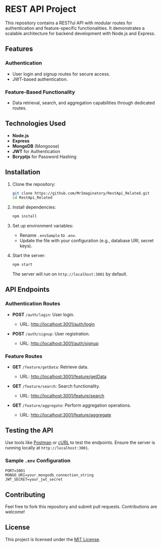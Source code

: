 # REST API Project

This repository contains a RESTful API with modular routes for authentication and feature-specific functionalities. It demonstrates a scalable architecture for backend development with Node.js and Express.

## Features

### Authentication
- User login and signup routes for secure access.
- JWT-based authentication.

### Feature-Based Functionality
- Data retrieval, search, and aggregation capabilities through dedicated routes.

## Technologies Used
- **Node.js**
- **Express**
- **MongoDB** (Mongoose)
- **JWT** for Authentication
- **Bcryptjs** for Password Hashing

## Installation

1. Clone the repository:
   ```bash
   git clone https://github.com/MrImaginatory/RestApi_Related.git
   cd RestApi_Related
   ```

2. Install dependencies:
   ```bash
   npm install
   ```

3. Set up environment variables:
   - Rename `.envSample` to `.env`.
   - Update the file with your configuration (e.g., database URI, secret keys).

4. Start the server:
   ```bash
   npm start
   ```

   The server will run on `http://localhost:3001` by default.

## API Endpoints

### Authentication Routes
- **POST** `/auth/login`: User login.
  - URL: [http://localhost:3001/auth/login](http://localhost:3001/auth/login)

- **POST** `/auth/signup`: User registration.
  - URL: [http://localhost:3001/auth/signup](http://localhost:3001/auth/signup)

### Feature Routes
- **GET** `/feature/getData`: Retrieve data.
  - URL: [http://localhost:3001/feature/getData](http://localhost:3001/feature/getData)

- **GET** `/feature/search`: Search functionality.
  - URL: [http://localhost:3001/feature/search](http://localhost:3001/feature/search)

- **GET** `/feature/aggregate`: Perform aggregation operations.
  - URL: [http://localhost:3001/feature/aggregate](http://localhost:3001/feature/aggregate)

## Testing the API

Use tools like [Postman](https://www.postman.com/) or [cURL](https://curl.se/) to test the endpoints. Ensure the server is running locally at `http://localhost:3001`.

### Sample `.env` Configuration
```env
PORT=3001
MONGO_URI=your_mongodb_connection_string
JWT_SECRET=your_jwt_secret
```

## Contributing

Feel free to fork this repository and submit pull requests. Contributions are welcome!

## License

This project is licensed under the [MIT License](LICENSE).
